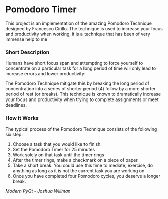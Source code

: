 <h1>Pomodoro Timer</h1>

<p>
    This project is an implementation of the amazing Pomodoro Technique
    designed by Francesco Cirillo. The technique is used to increase your focus
    and productivity when working, it is a technique that has been of very
    immense help to me

</p>

<h3>Short Description</h3>
<p>
    Humans have short focus span and attempting to force yourself to
    concentrate on a particular task for a long period of time will only lead
    to increase errors and lower productivity.
</p>
<p>
    The Pomodoro Technique mitigate this by breaking the long period of 
    concentration into a series of shorter period (4) follow by a more shorter
    period of rest (or breaks). This technique is known to dramatically
    increase your focus and productivity when trying to complete assignments
    or meet deadlines.
</p>

<h3>How it Works</h3>
<p>
The typical process of the Pomodoro Technique consists of the following six step:
</p>
<ol>
    <li>Choose a task that you would like to finish.</li>
    <li>Set the Pomodoro Timer for 25 minutes </li>
    <li>Work solely on that task until the timer rings</li>
    <li>After the timer rings, make a checkmark on a piece of paper.</li>
    <li>Take a short break. You could use this time to mediate, exercise,
        do anything as long as it is not the current task you are working on
    </li>
    <li>Once you have completed four Pomodoro cycles, you deserve a longer
        break.
    </li>
</ol>

<cite>Modern PyQt - Joshua Willman </cite>